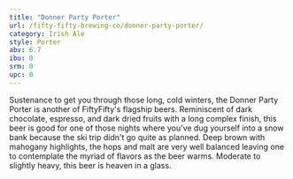 ```yaml
---
title: "Donner Party Porter"
url: /fifty-fifty-brewing-co/donner-party-porter/
category: Irish Ale
style: Porter
abv: 6.7
ibu: 0
srm: 0
upc: 0
---
```

Sustenance to get you through those long, cold winters, the Donner Party Porter is another of FiftyFifty's flagship beers. Reminiscent of dark chocolate, espresso, and dark dried fruits with a long complex finish, this beer is good for one of those nights where you've dug yourself into a snow bank because the ski trip didn't go quite as planned. Deep brown with mahogany highlights, the hops and malt are very well balanced leaving one to contemplate the myriad of flavors as the beer warms. Moderate to slightly heavy, this beer is heaven in a glass.
